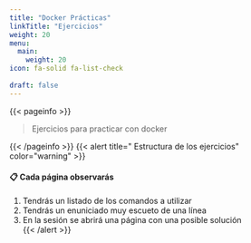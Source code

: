 ```yaml
---
title: "Docker Prácticas"
linkTitle: "Ejercicios"
weight: 20
menu:
  main:
    weight: 20
icon: fa-solid fa-list-check
  
draft: false    
---
```


{{< pageinfo >}}
> Ejercicios para practicar con docker

{{< /pageinfo >}}
{{< alert title=" Estructura de los ejercicios" color="warning" >}}
#### :clipboard: Cada página observarás
1. Tendrás un listado de los comandos a utilizar
2. Tendrás un enuniciado muy escueto de una línea
3. En la sesión se abrirá una página con una posible solución  
{{< /alert >}}


